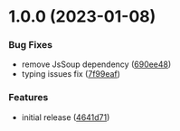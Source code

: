 # 1.0.0 (2023-01-08)


### Bug Fixes

* remove JsSoup dependency ([690ee48](https://github.com/KiraLT/torrent-browse/commit/690ee4876dcb228e0a7113b1cdfa64d5152672c0))
* typing issues fix ([7f99eaf](https://github.com/KiraLT/torrent-browse/commit/7f99eaf10dd78cc36f71fd2a7ed63962d3519d44))


### Features

* initial release ([4641d71](https://github.com/KiraLT/torrent-browse/commit/4641d71813521b1606446ceac69363b83c0a1d44))
